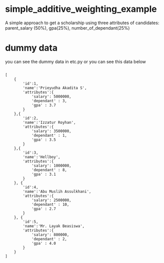 # simple_additive_weighting_example
A simple approach to get a scholarship using three attributes of candidates: parent_salary (50%), gpa(25%), number_of_dependant(25%)

# dummy data
you can see the dummy data in etc.py
or you can see this data below

<pre><code>
[
    {
        'id':1,
        'name':'Prieyudha Akadita S',
        'attributes':{
            'salary': 5000000,
            'dependant' : 3,
            'gpa' : 3.7
        }
    },{
        'id':2,
        'name':'Izzatur Royhan',
        'attributes':{
            'salary': 3500000,
            'dependant' : 1,
            'gpa' : 3.5
        }
    },{
        'id':3,
        'name':'Hellboy',
        'attributes':{
            'salary': 1000000,
            'dependant' : 8,
            'gpa' : 3.1
        }
    }, {
        'id':4,
        'name':'Abu Muslih Assulkhani',
        'attributes':{
            'salary': 2500000,
            'dependant' : 10,
            'gpa' : 2.7
        }
    }, {
        'id':5,
        'name':'Mr. Layak Beasiswa',
        'attributes':{
            'salary': 800000,
            'dependant' : 2,
            'gpa' : 4.0
        }
    }
]
</code></pre>
